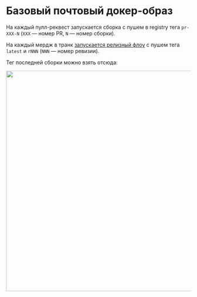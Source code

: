 # Базовый почтовый докер-образ

На каждый пулл-реквест запускается сборка с пушем в registry тега `pr-XXX-N` (`XXX` — номер PR, `N` — номер сборки).

На каждый мердж в транк [запускается релизный флоу](https://a.yandex-team.ru/projects/sre_vteam/ci/releases/timeline?dir=mail%2Fdocker-images%2Fmail-base&id=mail-base-release) c пушем тега `latest` и `rNNN` (`NNN` — номер ревизии).

Тег последней сборки можно взять отсюда:

<img src="https://jing.yandex-team.ru/files/avanes/2022-07-15T07:48:41Z.046f538.png" width="600" />
